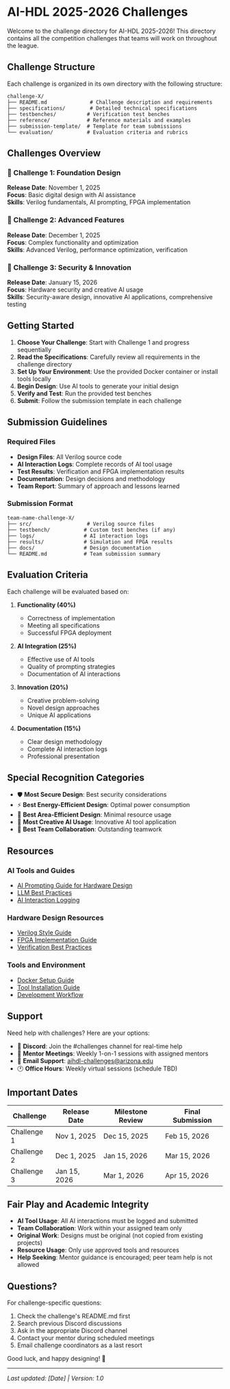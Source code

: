 # AI-HDL 2025-2026 Challenges

Welcome to the challenge directory for AI-HDL 2025-2026! This directory contains all the competition challenges that teams will work on throughout the league.

## Challenge Structure

Each challenge is organized in its own directory with the following structure:

```
challenge-X/
├── README.md              # Challenge description and requirements
├── specifications/        # Detailed technical specifications
├── testbenches/          # Verification test benches
├── reference/            # Reference materials and examples
├── submission-template/  # Template for team submissions
└── evaluation/           # Evaluation criteria and rubrics
```

## Challenges Overview

### 🎯 Challenge 1: Foundation Design
**Release Date**: November 1, 2025  
**Focus**: Basic digital design with AI assistance  
**Skills**: Verilog fundamentals, AI prompting, FPGA implementation

### 🎯 Challenge 2: Advanced Features  
**Release Date**: December 1, 2025  
**Focus**: Complex functionality and optimization  
**Skills**: Advanced Verilog, performance optimization, verification

### 🎯 Challenge 3: Security & Innovation
**Release Date**: January 15, 2026  
**Focus**: Hardware security and creative AI usage  
**Skills**: Security-aware design, innovative AI applications, comprehensive testing

## Getting Started

1. **Choose Your Challenge**: Start with Challenge 1 and progress sequentially
2. **Read the Specifications**: Carefully review all requirements in the challenge directory
3. **Set Up Your Environment**: Use the provided Docker container or install tools locally
4. **Begin Design**: Use AI tools to generate your initial design
5. **Verify and Test**: Run the provided test benches
6. **Submit**: Follow the submission template in each challenge

## Submission Guidelines

### Required Files
- **Design Files**: All Verilog source code
- **AI Interaction Logs**: Complete records of AI tool usage
- **Test Results**: Verification and FPGA implementation results
- **Documentation**: Design decisions and methodology
- **Team Report**: Summary of approach and lessons learned

### Submission Format
```
team-name-challenge-X/
├── src/                  # Verilog source files
├── testbench/           # Custom test benches (if any)
├── logs/                # AI interaction logs
├── results/             # Simulation and FPGA results
├── docs/                # Design documentation
└── README.md            # Team submission summary
```

## Evaluation Criteria

Each challenge will be evaluated based on:

1. **Functionality (40%)**
   - Correctness of implementation
   - Meeting all specifications
   - Successful FPGA deployment

2. **AI Integration (25%)**
   - Effective use of AI tools
   - Quality of prompting strategies
   - Documentation of AI interactions

3. **Innovation (20%)**
   - Creative problem-solving
   - Novel design approaches
   - Unique AI applications

4. **Documentation (15%)**
   - Clear design methodology
   - Complete AI interaction logs
   - Professional presentation

## Special Recognition Categories

- 🛡️ **Most Secure Design**: Best security considerations
- ⚡ **Best Energy-Efficient Design**: Optimal power consumption
- 📐 **Best Area-Efficient Design**: Minimal resource usage
- 🎨 **Most Creative AI Usage**: Innovative AI tool application
- 👥 **Best Team Collaboration**: Outstanding teamwork

## Resources

### AI Tools and Guides
- [AI Prompting Guide for Hardware Design](../docs/ai-guides/prompting-guide.md)
- [LLM Best Practices](../docs/ai-guides/llm-best-practices.md)
- [AI Interaction Logging](../docs/ai-guides/logging-guide.md)

### Hardware Design Resources
- [Verilog Style Guide](../docs/getting-started/verilog-style-guide.md)
- [FPGA Implementation Guide](../docs/getting-started/fpga-guide.md)
- [Verification Best Practices](../docs/getting-started/verification-guide.md)

### Tools and Environment
- [Docker Setup Guide](../docker/README.md)
- [Tool Installation Guide](../docs/getting-started/tool-setup.md)
- [Development Workflow](../docs/getting-started/workflow.md)

## Support

Need help with challenges? Here are your options:

- 💬 **Discord**: Join the #challenges channel for real-time help
- 👥 **Mentor Meetings**: Weekly 1-on-1 sessions with assigned mentors  
- 📧 **Email Support**: aihdl-challenges@arizona.edu
- 🕐 **Office Hours**: Weekly virtual sessions (schedule TBD)

## Important Dates

| Challenge | Release Date | Milestone Review | Final Submission |
|-----------|-------------|------------------|-----------------|
| Challenge 1 | Nov 1, 2025 | Dec 15, 2025 | Feb 15, 2026 |
| Challenge 2 | Dec 1, 2025 | Jan 15, 2026 | Mar 15, 2026 |
| Challenge 3 | Jan 15, 2026 | Mar 1, 2026 | Apr 15, 2026 |

## Fair Play and Academic Integrity

- **AI Tool Usage**: All AI interactions must be logged and submitted
- **Team Collaboration**: Work within your assigned team only
- **Original Work**: Designs must be original (not copied from existing projects)
- **Resource Usage**: Only use approved tools and resources
- **Help Seeking**: Mentor guidance is encouraged; peer team help is not allowed

## Questions?

For challenge-specific questions:
1. Check the challenge's README.md first
2. Search previous Discord discussions
3. Ask in the appropriate Discord channel
4. Contact your mentor during scheduled meetings
5. Email challenge coordinators as a last resort

Good luck, and happy designing! 🚀

---

*Last updated: [Date] | Version: 1.0*

